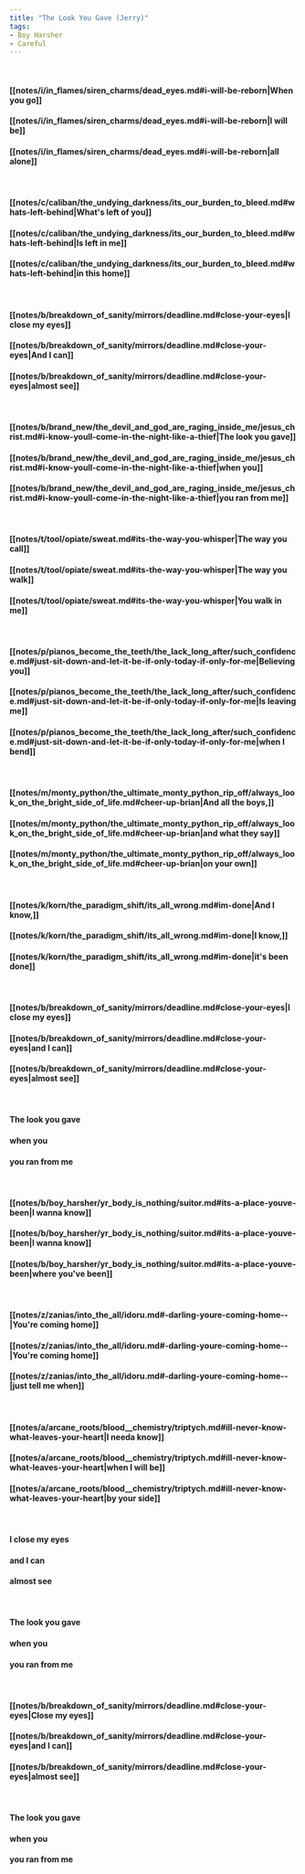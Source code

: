 ```yaml
---
title: "The Look You Gave (Jerry)"
tags:
- Boy Harsher
- Careful
---
```

&nbsp;
#### [[notes/i/in_flames/siren_charms/dead_eyes.md#i-will-be-reborn|When you go]]
#### [[notes/i/in_flames/siren_charms/dead_eyes.md#i-will-be-reborn|I will be]]
#### [[notes/i/in_flames/siren_charms/dead_eyes.md#i-will-be-reborn|all alone]]
&nbsp;
#### [[notes/c/caliban/the_undying_darkness/its_our_burden_to_bleed.md#whats-left-behind|What's left of you]]
#### [[notes/c/caliban/the_undying_darkness/its_our_burden_to_bleed.md#whats-left-behind|Is left in me]]
#### [[notes/c/caliban/the_undying_darkness/its_our_burden_to_bleed.md#whats-left-behind|in this home]]
&nbsp;
#### [[notes/b/breakdown_of_sanity/mirrors/deadline.md#close-your-eyes|I close my eyes]]
#### [[notes/b/breakdown_of_sanity/mirrors/deadline.md#close-your-eyes|And I can]]
#### [[notes/b/breakdown_of_sanity/mirrors/deadline.md#close-your-eyes|almost see]]
&nbsp;
#### [[notes/b/brand_new/the_devil_and_god_are_raging_inside_me/jesus_christ.md#i-know-youll-come-in-the-night-like-a-thief|The look you gave]]
#### [[notes/b/brand_new/the_devil_and_god_are_raging_inside_me/jesus_christ.md#i-know-youll-come-in-the-night-like-a-thief|when you]]
#### [[notes/b/brand_new/the_devil_and_god_are_raging_inside_me/jesus_christ.md#i-know-youll-come-in-the-night-like-a-thief|you ran from me]]
&nbsp;
#### [[notes/t/tool/opiate/sweat.md#its-the-way-you-whisper|The way you call]]
#### [[notes/t/tool/opiate/sweat.md#its-the-way-you-whisper|The way you walk]]
#### [[notes/t/tool/opiate/sweat.md#its-the-way-you-whisper|You walk in me]]
&nbsp;
#### [[notes/p/pianos_become_the_teeth/the_lack_long_after/such_confidence.md#just-sit-down-and-let-it-be-if-only-today-if-only-for-me|Believing you]]
#### [[notes/p/pianos_become_the_teeth/the_lack_long_after/such_confidence.md#just-sit-down-and-let-it-be-if-only-today-if-only-for-me|Is leaving me]]
#### [[notes/p/pianos_become_the_teeth/the_lack_long_after/such_confidence.md#just-sit-down-and-let-it-be-if-only-today-if-only-for-me|when I bend]]
&nbsp;
#### [[notes/m/monty_python/the_ultimate_monty_python_rip_off/always_look_on_the_bright_side_of_life.md#cheer-up-brian|And all the boys,]]
#### [[notes/m/monty_python/the_ultimate_monty_python_rip_off/always_look_on_the_bright_side_of_life.md#cheer-up-brian|and what they say]]
#### [[notes/m/monty_python/the_ultimate_monty_python_rip_off/always_look_on_the_bright_side_of_life.md#cheer-up-brian|on your own]]
&nbsp;
#### [[notes/k/korn/the_paradigm_shift/its_all_wrong.md#im-done|And I know,]]
#### [[notes/k/korn/the_paradigm_shift/its_all_wrong.md#im-done|I know,]]
#### [[notes/k/korn/the_paradigm_shift/its_all_wrong.md#im-done|it's been done]]
&nbsp;
#### [[notes/b/breakdown_of_sanity/mirrors/deadline.md#close-your-eyes|I close my eyes]]
#### [[notes/b/breakdown_of_sanity/mirrors/deadline.md#close-your-eyes|and I can]]
#### [[notes/b/breakdown_of_sanity/mirrors/deadline.md#close-your-eyes|almost see]]
&nbsp;
#### The look you gave
#### when you
#### you ran from me
&nbsp;
#### [[notes/b/boy_harsher/yr_body_is_nothing/suitor.md#its-a-place-youve-been|I wanna know]]
#### [[notes/b/boy_harsher/yr_body_is_nothing/suitor.md#its-a-place-youve-been|I wanna know]]
#### [[notes/b/boy_harsher/yr_body_is_nothing/suitor.md#its-a-place-youve-been|where you've been]]
&nbsp;
#### [[notes/z/zanias/into_the_all/idoru.md#-darling-youre-coming-home--|You're coming home]]
#### [[notes/z/zanias/into_the_all/idoru.md#-darling-youre-coming-home--|You're coming home]]
#### [[notes/z/zanias/into_the_all/idoru.md#-darling-youre-coming-home--|just tell me when]]
&nbsp;
#### [[notes/a/arcane_roots/blood__chemistry/triptych.md#ill-never-know-what-leaves-your-heart|I needa know]]
#### [[notes/a/arcane_roots/blood__chemistry/triptych.md#ill-never-know-what-leaves-your-heart|when I will be]]
#### [[notes/a/arcane_roots/blood__chemistry/triptych.md#ill-never-know-what-leaves-your-heart|by your side]]
&nbsp;
#### I close my eyes
#### and I can
#### almost see
&nbsp;
#### The look you gave
#### when you
#### you ran from me
&nbsp;
#### [[notes/b/breakdown_of_sanity/mirrors/deadline.md#close-your-eyes|Close my eyes]]
#### [[notes/b/breakdown_of_sanity/mirrors/deadline.md#close-your-eyes|and I can]]
#### [[notes/b/breakdown_of_sanity/mirrors/deadline.md#close-your-eyes|almost see]]
&nbsp;
#### The look you gave
#### when you
#### you ran from me
